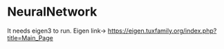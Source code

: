 # NeuralNetwork

It needs eigen3 to run. Eigen link-> https://eigen.tuxfamily.org/index.php?title=Main_Page
